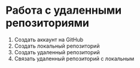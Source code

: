 # Работа с удаленными репозиториями
1. Создать аккаунт на GitHub
2. Создать локальный репозиторий
3.  Создать  удаленный репозиторий
4.  Связать удаленный репозиторий с локальным

